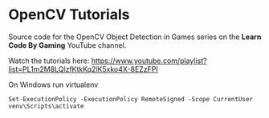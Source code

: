 # OpenCV Tutorials

Source code for the OpenCV Object Detection in Games series on the **Learn Code By Gaming** YouTube channel.

Watch the tutorials here: https://www.youtube.com/playlist?list=PL1m2M8LQlzfKtkKq2lK5xko4X-8EZzFPI


On Windows run virtualenv 

`Set-ExecutionPolicy -ExecutionPolicy RemoteSigned -Scope CurrentUser
venv\Scripts\activate`